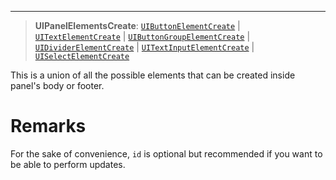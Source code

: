 ***

> **UIPanelElementsCreate**: [`UIButtonElementCreate`](UIButtonElementCreate.md) | [`UITextElementCreate`](UITextElementCreate.md) | [`UIButtonGroupElementCreate`](UIButtonGroupElementCreate.md) | [`UIDividerElementCreate`](UIDividerElementCreate.md) | [`UITextInputElementCreate`](UITextInputElementCreate.md) | [`UISelectElementCreate`](UISelectElementCreate.md)

This is a union of all the possible elements that can be created inside panel's body or footer.

# Remarks

For the sake of convenience, `id` is optional but recommended if you want to be able to perform updates.

